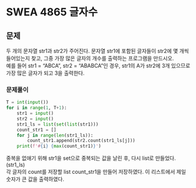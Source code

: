 # SWEA 4865 글자수

## 문제
 두 개의 문자열 str1과 str2가 주어진다. 문자열 str1에 포함된 글자들이 str2에 몇 개씩 들어있는지 찾고, 그중 가장 많은 글자의 개수를 출력하는 프로그램을 만드시오.  
예를 들어 str1 = “ABCA”, str2 = “ABABCA”인 경우, str1의 A가 str2에 3개 있으므로 가장 많은 글자가 되고 3을 출력한다.

### 문제풀이
```python
T = int(input())
for i in range(1, T+1):
    str1 = input()
    str2 = input()
    str1_ls = list(set(list(str1)))
    count_str1 = []
    for j in range(len(str1_ls)):
        count_str1.append(str2.count(str1_ls[j]))
    print(f'#{i} {max(count_str1)}')
```

중복을 없애기 위해 str1을 set으로 중복되는 값을 날린 후, 다시 list로 만들었다.(str1_ls)  
각 글자의 count를 저장할 list count_str1을 만들어 저장하였다.  이 리스트에서 제일 숫자가 큰 값을 출력하였다. 